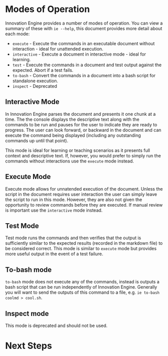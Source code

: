 # Modes of Operation

Innovation Engine provides a number of modes of operation. You can view a summary of these with `ie --help`, this document provides more detail about each mode:

  * `execute` - Execute the commands in an executable document without interaction - ideal for unattended execution.
  * `interactive` - Execute a document in interactive mode - ideal for learning.
  * `test` - Execute the commands in a document and test output against the expected. Abort if a test fails. 
  * `to-bash` - Convert the commands in a document into a bash script for standalone execution.
  * `inspect` - Deprecated
  
## Interactive Mode

In Innovation Engine parses the document and presents it one chunk at a time. The the console displays the descriptive text along with the commands to be run and pauses for the user to indicate they are ready to progress. The user can look forward, or backward in the document and can execute the command being displayed (including any outstanding commands up until that point).

This mode is ideal for learning or teaching scenarios as it presents full context and descriptive text. If, however, you would prefer to simply run the commands without interactions use the `execute` mode instead.

## Execute Mode

Execute mode allows for unnatended execution of the document. Unless the script in the document requires user interaction the user can simply leave the script to run in this mode. However, they are also not given the opportunity to review commands before they are executed. If manual review is important use the `interactive` mode instead.

## Test Mode

Test mode runs the commands and then verifies that the output is sufficiently similar to the expected results (recorded in the markdown file) to be considered correct. This mode is similar to `execute` mode but provides more useful output in the event of a test failure.

## To-bash mode

`to-bash` mode does not execute any of the commands, instead is outputs a bash script that can be run independently of Innovation Engine. Generally you will want to send the outputs of this command to a file, e.g. `ie to-bash coolmd > cool.sh`.

## Inspect mode

This mode is deprecated and should not be used.

# Next Steps

<!--
TODO: port relevant content from SimDem to here and update to cover IE
  1. [Hello World Demo](../demo/README.md)
  2. [SimDem Index](../README.md)
  3. [Write SimDem documents](../syntax/README.md)
-->